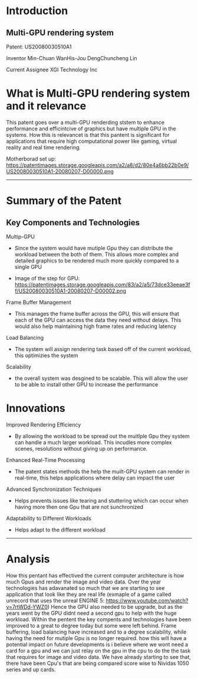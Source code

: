 Introduction
=============
Multi-GPU rendering system
-----------
Patent: US20080030510A1

Inventor Min-Chuan WanHis-Jou DengChuncheng Lin

Current Assignee XGI Technology Inc

What is Multi-GPU rendering system and it relevance
====================================================
This patent goes over a multi-GPU renderding ststem to enhance performance and efficintcive of graphics but have multiple GPU in the systems. How this is 
relevancet is that this pantent is significant for applications that require high computational power like gaming, virtual reality and real time rendering.

Motherborad set up: https://patentimages.storage.googleapis.com/a2/a8/d2/80e4a6bb22b0e9/US20080030510A1-20080207-D00000.png

------------------------------------------------------------------------------------------------------------------------

Summary of the Patent
===
Key Components and Technologies
-
Multip-GPU

- Since the system would have mutiple Gpu they can distribute the workload between the both of them. This allows more complex and detailed graphics to be rendered much more 
quickly compared to a single GPU

- Image of the step for GPU: https://patentimages.storage.googleapis.com/83/a2/a5/73dce33eeae3ff/US20080030510A1-20080207-D00002.png

Frame Buffer Management

- This manages the frame buffer across the GPU, this will ensure that each of the GPU can access the data they need without delays. This would also help maintaining high frame rates and reducing latency

Load Balancing

- The system will assign rendering task based off of the current workload, this optimizies the system

Scalability

  - the overall system was desgined to be scalable. This will allow the user to be able to install other GPU to increase the performance

Innovations
=
Improved Rendering Efficiency

- By allowing the workload to be spread out the muitlple Gpu they system can handle a much larger workload. This incudles
  more complex scenes, resolutions without giving up on performance.

Enhanced Real-Time Processing

- The patent states methods the help the muilt-GPU system can render in real-time, this helps applications where delay can impact the user

Advanced Synchronization Techniques

- Helps prevents issues like tearing and stuttering which can occur when having more then one Gpu that are not sunchronized

Adaptability to Different Workloads

- Helps adapt to the different workload

------------------------------------------------------------------------------------------------------------------------

Analysis
=

How this pentant has effectived the current computer architecture is how much Gpus and render the image and video data. Over the year technologies has adavanated so much that we are starting to see application that look like they are real life
(exmaple of a game called unrecord that uses the unreal ENGINE 5: https://www.youtube.com/watch?v=7rtWDd-YWZ0)
Hence the GPU also needed to be upgrade, but as the years went by the GPU didnt need a second gpu to help with the huge workload. Within the pentent the key compents and technologies have been improved to a great to degree today but some were left behind.
Frame buffering, load balancing have increased and to a degree scalability, while having the need for mutiple Gpu is no longer required. how this will have a potential impact on future developments is i believe where we wont need a card for a gpu and we
can just relay on the gpu in the cpu to do the the task that requires for image and video data. We have already starting to see that, there have been Cpu's that are being compared score wise to Nividas 1050 series and up cards.

